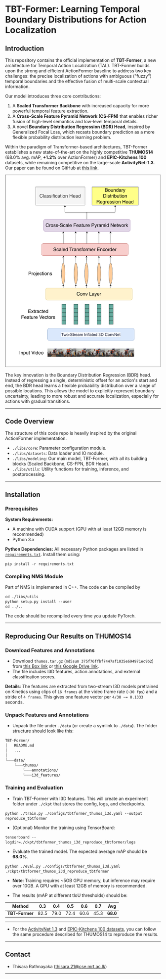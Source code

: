 # TBT-Former: Learning Temporal Boundary Distributions for Action Localization

## Introduction

This repository contains the official implementation of **TBT-Former**, a new architecture for Temporal Action Localization (TAL). TBT-Former builds upon the strong and efficient ActionFormer baseline to address two key challenges: the precise localization of actions with ambiguous ("fuzzy") temporal boundaries and the effective fusion of multi-scale contextual information.

Our model introduces three core contributions:

1.  A **Scaled Transformer Backbone** with increased capacity for more powerful temporal feature extraction.
2.  A **Cross-Scale Feature Pyramid Network (CS-FPN)** that enables richer fusion of high-level semantics and low-level temporal details.
3.  A novel **Boundary Distribution Regression (BDR) Head**, inspired by Generalized Focal Loss, which recasts boundary prediction as a more flexible probability distribution learning problem.

Within the paradigm of Transformer-based architectures, TBT-Former establishes a new state-of-the-art on the highly competitive **THUMOS14** (68.0% avg. mAP, **+1.2%** over ActionFormer) and **EPIC-Kitchens 100** datasets, while remaining competitive on the large-scale **ActivityNet-1.3**. Our paper can be found on GitHub at [this link](https://github.com/aaivu/In21-S7-CS4681-AML-Research-Projects/tree/main/projects/210536K-Multi-Modal-Learning_Video-Understanding).

![Conceptual illustration of the TBT-Former architecture](../assets/TBTFormer.png)

The key innovation is the Boundary Distribution Regression (BDR) head. Instead of regressing a single, deterministic offset for an action's start and end, the BDR head learns a flexible probability distribution over a range of possible locations. This allows the model to explicitly represent boundary uncertainty, leading to more robust and accurate localization, especially for actions with gradual transitions.

---

## Code Overview

The structure of this code repo is heavily inspired by the original ActionFormer implementation.

- `./libs/core`: Parameter configuration module.
- `./libs/datasets`: Data loader and IO module.
- `./libs/modeling`: Our main model, TBT-Former, with all its building blocks (Scaled Backbone, CS-FPN, BDR Head).
- `./libs/utils`: Utility functions for training, inference, and postprocessing.

---

## Installation

### Prerequisites

**System Requirements:**

- A machine with CUDA support (GPU with at least 12GB memory is recommended)
- Python 3.x

**Python Dependencies:**
All necessary Python packages are listed in [`requirements.txt`](../requirements.txt). Install them using:

```shell
pip install -r requirements.txt
```

### Compiling NMS Module

Part of NMS is implemented in C++. The code can be compiled by

```shell
cd ./libs/utils
python setup.py install --user
cd ../..
```

The code should be recompiled every time you update PyTorch.

---

## Reproducing Our Results on THUMOS14

### Download Features and Annotations

- Download `thumos.tar.gz` (`md5sum 375f76ffbf7447af1035e694971ec9b2`) from [this Box link](https://uwmadison.box.com/s/glpuxadymf3gd01m1cj6g5c3bn39qbgr) or [this Google Drive link](https://drive.google.com/file/d/1zt2eoldshf99vJMDuu8jqxda55dCyhZP/view?usp=sharing).
- The file includes I3D features, action annotations, and external classification scores.

**Details**: The features are extracted from two-stream I3D models pretrained on Kinetics using clips of `16 frames` at the video frame rate (`~30 fps`) and a stride of `4 frames`. This gives one feature vector per `4/30 ~= 0.1333` seconds.

### Unpack Features and Annotations

- Unpack the file under `./data` (or create a symlink to `./data`). The folder structure should look like this:

<!-- end list -->

```
TBT-Former/
│   README.md
│   ...
│
└───data/
    └───thumos/
        └───annotations/
        └───i3d_features/
```

### Training and Evaluation

- Train TBT-Former with I3D features. This will create an experiment folder under `./ckpt` that stores the config, logs, and checkpoints.

<!-- end list -->

```shell
python ./train.py ./configs/tbtformer_thumos_i3d.yaml --output reproduce_tbtformer
```

- (Optional) Monitor the training using TensorBoard:

<!-- end list -->

```shell
tensorboard --logdir=./ckpt/tbtformer_thumos_i3d_reproduce_tbtformer/logs
```

- Evaluate the trained model. The expected average mAP should be **68.0%**.

<!-- end list -->

```shell
python ./eval.py ./configs/tbtformer_thumos_i3d.yaml ./ckpt/tbtformer_thumos_i3d_reproduce_tbtformer
```

- **Note**: Training requires \~5GB GPU memory, but inference may require over 10GB. A GPU with at least 12GB of memory is recommended.


- The results (mAP at different tIoU thresholds) should be:

| Method         | 0.3  | 0.4  | 0.5  | 0.6  | 0.7  | **Avg**  |
| -------------- | ---- | ---- | ---- | ---- | ---- | -------- |
| **TBT-Former** | 82.5 | 79.0 | 72.4 | 60.6 | 45.3 | **68.0** |

---
- For the [ActivityNet 1.3](../data/ActivityNet.md) and [EPIC-Kitchens 100 datasets](../data/EPIC_Kitchens_100.md), you can follow the same procedure described for THUMOS14 to reproduce the results.
---

## Contact

- Thisara Rathnayaka (thisara.21@cse.mrt.ac.lk)

---
